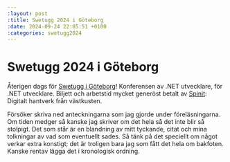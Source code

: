 ```yaml
--- 
:layout: post
:title: Swetugg 2024 i Göteborg
:date: 2024-09-24 22:05:51 +0100
:categories: swetugg2024
---
```


# Swetugg 2024 i Göteborg

Återigen dags för [Swetugg i Göteborg](https://www.swetugg.se/gbg-2024)!
Konferensen av .NET utvecklare, för .NET utvecklare.
Biljett och arbetstid mycket generöst betalt av [Spinit](https://www.spinit.se/):
Digitalt hantverk från västkusten.

Försöker skriva ned anteckningarna som jag gjorde under föreläsningarna.
Om tiden medger så kanske jag skriver om det hela så det inte blir så stolpigt.
Det som står är en blandning av mitt tyckande, citat och mina tolkningar av vad som eventuellt sades.
Så tänk på det speciellt om något verkar extra konstigt;
det är troligen bara jag som fått det hela om bakfoten.
Kanske rentav lägga det i kronologisk ordning.
